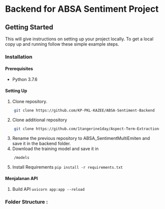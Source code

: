 # Backend for ABSA Sentiment Project

## Getting Started

This will give instructions on setting up your project locally.
To get a local copy up and running follow these simple example steps.

### Installation

#### Prerequisites
* Python 3.7.6

#### Setting Up
1. Clone repository.
```sh
    git clone https://github.com/KP-PKL-KAZEE/ABSA-Sentiment-Backend
```
2. Clone additional repository 
```sh
    git clone https://github.com/1tangerine1day/Aspect-Term-Extraction-and-Analysis.git
``` 
3. Rename the previous repository to ABSA_SentimentMultiEmiten and save it in the backend folder.
4. Download the training model and save it in 
```sh
    /models
``` 
5. Install Requirements 
    `pip install -r requirements.txt`

#### Menjalanan API
1. Build API 
    `uvicorn app:app --reload`

### Folder Structure :

